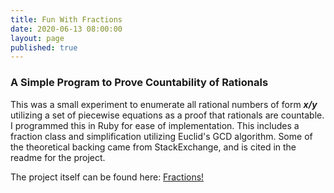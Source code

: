 ```yaml
---
title: Fun With Fractions
date: 2020-06-13 08:00:00
layout: page
published: true
---
```


### A Simple Program to Prove Countability of Rationals
This was a small experiment to enumerate all rational numbers of form ***x/y***
utilizing a set of piecewise equations as a proof that rationals are countable. 
I programmed this in Ruby for ease of implementation. This includes a fraction class 
and simplification utilizing Euclid's GCD algorithm. Some of the theoretical backing 
came from StackExchange, and is cited in the readme for the project.  

The project itself can be found here:
[Fractions!](https://github.com/jrichards15/ruby-fractions)
